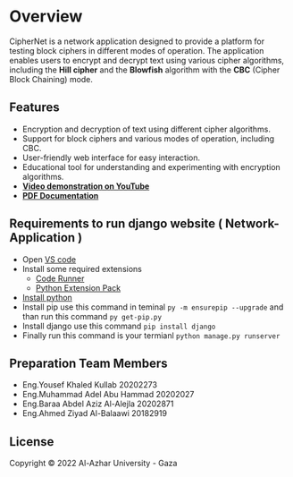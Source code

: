 # Overview

CipherNet is a network application designed to provide a platform for testing block ciphers in different modes of operation. The application enables users to encrypt and decrypt text using various cipher algorithms, including the **Hill cipher** and the **Blowfish** algorithm with the **CBC** (Cipher Block Chaining) mode.

## Features

- Encryption and decryption of text using different cipher algorithms.
- Support for block ciphers and various modes of operation, including CBC.
- User-friendly web interface for easy interaction.
- Educational tool for understanding and experimenting with encryption algorithms.
- **[Video demonstration on YouTube ](https://www.youtube.com/watch?v=XICnd5_KsSs)**
- **[PDF Documentation](https://drive.google.com/file/d/14vkqE7RVpItIS7Uf3P0jose7VDpfwiJH/view?usp=sharing)**


## Requirements to run django website ( Network-Application )

- Open [VS code](https://code.visualstudio.com)
- Install some required extensions
  - [Code Runner](https://marketplace.visualstudio.com/items?itemName=formulahendry.code-runner)
  - [Python Extension Pack](https://marketplace.visualstudio.com/items?itemName=donjayamanne.python-extension-pack)
- [Install python](https://www.python.org/downloads)
- Install pip use this command in teminal `py -m ensurepip --upgrade` and than run this command `py get-pip.py`
- Install django use this command `pip install django`
- Finally run this command is your termianl `python manage.py runserver`

## Preparation Team Members

- Eng.Yousef Khaled Kullab        20202273
- Eng.Muhammad Adel Abu Hammad    20202027
- Eng.Baraa Abdel Aziz Al-Alejla  20202871
- Eng.Ahmed Ziyad Al-Balaawi      20182919

## License

Copyright © 2022 Al-Azhar University - Gaza

